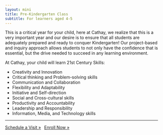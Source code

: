 ```yaml
---
layout: mini
title: Pre-Kindergarten Class
subtitle: For learners aged 4-5
---
```


This is a critical year for your child, here at Cathay, we realize that this is a very important year and our desire is to ensure that all students are adequately prepared and ready to conquer Kindergarten!  Our project-based and inquiry approach allows students to not only have the confidence that is essential, but the drive needed to succeed in any learning environment.

At Cathay, your child will learn 21st Century Skills:

* Creativity and Innovation
* Critical thinking and Problem-solving skills
* Communication and Collaboration
* Flexibility and Adaptability
* Initiative and Self-direction
* Social and Cross-cultural skills
* Productivity and Accountability
* Leadership and Responsibility
* Information, Media, and Technology skills

---
<p class="text-right">
    <a href="/tour" class="btn btn-light btn-sm">Schedule a Visit »</a>&ensp;
    <a href="/enroll" class="btn btn-primary btn-sm">Enroll Now »</a>
</p>